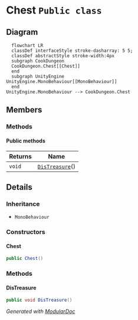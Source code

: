# Chest `Public class`

## Diagram
```mermaid
  flowchart LR
  classDef interfaceStyle stroke-dasharray: 5 5;
  classDef abstractStyle stroke-width:4px
  subgraph CookDungeon
  CookDungeon.Chest[[Chest]]
  end
  subgraph UnityEngine
UnityEngine.MonoBehaviour[[MonoBehaviour]]
  end
UnityEngine.MonoBehaviour --> CookDungeon.Chest
```

## Members
### Methods
#### Public  methods
| Returns | Name |
| --- | --- |
| `void` | [`DisTreasure`](#distreasure)() |

## Details
### Inheritance
 - `MonoBehaviour`

### Constructors
#### Chest
```csharp
public Chest()
```

### Methods
#### DisTreasure
```csharp
public void DisTreasure()
```

*Generated with* [*ModularDoc*](https://github.com/hailstorm75/ModularDoc)

